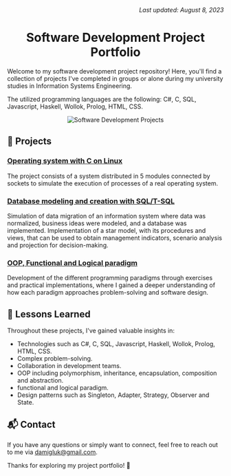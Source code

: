 <!-- Last Updated Note -->
<p align="right">
    <em>Last updated: August 8, 2023</em>
</p>

<!-- Header -->
<h1 align="center">Software Development Project Portfolio</h1>

<p>
    Welcome to my software development project repository! Here, you'll find a collection of projects I've completed in groups or alone during my university studies in Information Systems Engineering.
</p>
<p>The utilized programming languages are the following: C#, C, SQL, Javascript, Haskell, Wollok, Prolog, HTML, CSS.</p>

<!-- Visual Representation -->
<p align="center">
    <img src="https://media.licdn.com/dms/image/C4E16AQFIcY1M-woYyw/profile-displaybackgroundimage-shrink_350_1400/0/1654784927186?e=1696464000&v=beta&t=djEM9Ghhiaz7Fgw_XF-8TZoh6lRZ7guvg_bsM6L19Ko" alt="Software Development Projects">
</p>

## 🚀 Projects

### <a href="https://github.com/damiangluk/proyectos_materias_utn/tree/main/2023/sistemas_operativos">Operating system with C on Linux<a>
The project consists of a system distributed in 5 modules connected by sockets to simulate the execution of processes of a real operating system.

### <a href="https://github.com/damiangluk/proyectos_materias_utn/tree/main/2023/gestion_de_datos">Database modeling and creation with SQL/T-SQL<a>
Simulation of data migration of an information system where data was normalized, business ideas were modeled, and a database was implemented.
Implementation of a star model, with its procedures and views, that can be used to obtain management indicators, scenario analysis and projection for decision-making.

### <a href="https://github.com/damiangluk/proyectos_materias_utn/tree/main/2022/paradigmas_de_programacion">OOP, Functional and Logical paradigm<a>
Development of the different programming paradigms through exercises and practical implementations, where I gained a deeper understanding of how each paradigm approaches problem-solving and software design.

## 🧠 Lessons Learned

Throughout these projects, I've gained valuable insights in:

- Technologies such as C#, C, SQL, Javascript, Haskell, Wollok, Prolog, HTML, CSS.
- Complex problem-solving.
- Collaboration in development teams.
- OOP including polymorphism, inheritance, encapsulation, composition and abstraction.
- functional and logical paradigm.
- Design patterns such as Singleton, Adapter, Strategy, Observer and State.

## 📬 Contact

If you have any questions or simply want to connect, feel free to reach out to me via damigluk@gmail.com.

Thanks for exploring my project portfolio! 🌟
